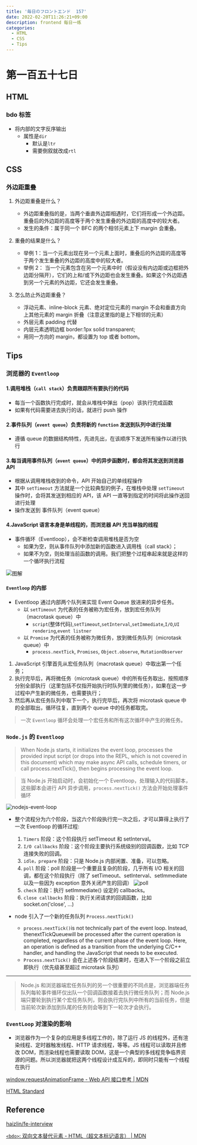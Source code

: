 ```yaml
---
title: '毎日のフロントエンド  157'
date: 2022-02-20T11:26:21+09:00
description: frontend 每日一练
categories:
  - HTML
  - CSS
  - Tips
---
```


# 第一百五十七日

## HTML

### bdo 标签

- 将内部的文字反序输出
  - 属性是`dir`
    - 默认是`ltr`
    - 需要倒叙就改成`rtl`

## CSS

### 外边距重叠

1. 外边距重叠是什么？

   - 外边距重叠指的是，当两个垂直外边距相遇时，它们将形成一个外边距。 重叠后的外边距的高度等于两个发生重叠的外边距的高度中的较大者。
   - 发生的条件：属于同一个 BFC 的两个相邻元素上下 margin 会重叠。

2. 重叠的结果是什么？

   - 举例 1：当一个元素出现在另一个元素上面时，重叠后的外边距的高度等于两个发生重叠的外边距的高度中的较大者。
   - 举例 2： 当一个元素包含在另一个元素中时（假设没有内边距或边框把外边距分隔开），它们的上和/或下外边距也会发生重叠。如果这个外边距遇到另一个元素的外边距，它还会发生重叠。

3. 怎么防止外边距重叠？
   - 浮动元素、inline-block 元素、绝对定位元素的 margin 不会和垂直方向上其他元素的 margin 折叠（注意这里指的是上下相邻的元素）
   - 外层元素 padding 代替
   - 内层元素透明边框 border:1px solid transparent;
   - 用同一方向的 margin，都设置为 top 或者 bottom。

## Tips

### 浏览器的 `Eventloop`

#### 1.调用堆栈（`call stack`）负责跟踪所有要执行的代码

- 每当一个函数执行完成时，就会从堆栈中弹出（pop）该执行完成函数
- 如果有代码需要进去执行的话，就进行 push 操作

#### 2.事件队列（`event queue`）负责将新的 `function` 发送到队列中进行处理

- 遵循 queue 的数据结构特性，先进先出，在该顺序下发送所有操作以进行执行

#### 3.每当调用事件队列（`event queue`）中的异步函数时，都会将其发送到浏览器 API

- 根据从调用堆栈收到的命令，API 开始自己的单线程操作
- 其中 `setTimeout` 方法就是一个比较典型的例子，在堆栈中处理 `setTimeout` 操作时，会将其发送到相应的 API，该 API 一直等到指定的时间将此操作送回进行处理
- 操作发送到 事件队列（event queue）

#### 4.JavaScript 语言本身是单线程的，而浏览器 API 充当单独的线程

- 事件循环（Eventloop），会不断检查调用堆栈是否为空
  - 如果为空，则从事件队列中添加新的函数进入调用栈（call stack）；
  - 如果不为空，则处理当前函数的调用。我们把整个过程串起来就是这样的一个循环执行流程

![图解](event-loop.png)

#### `Eventloop` 的内部

- Eventloop 通过内部两个队列来实现 Event Queue 放进来的异步任务。
  - 以 `setTimeout` 为代表的任务被称为宏任务，放到宏任务队列（macrotask queue）中
    - `script`(整体代码),`setTimeout`,`setInterval`,`setImmediate`,`I/O`,`UI rendering`,`event listner`
  - 以 `Promise` 为代表的任务被称为微任务，放到微任务队列（microtask queue）中
    - `process.nextTick`, `Promises`, `Object.observe`, `MutationObserver`

1. JavaScript 引擎首先从宏任务队列（macrotask queue）中取出第一个任务；
2. 执行完毕后，再将微任务（microtask queue）中的所有任务取出，按照顺序分别全部执行（这里包括不仅指开始执行时队列里的微任务），如果在这一步过程中产生新的微任务，也需要执行；
3. 然后再从宏任务队列中取下一个，执行完毕后，再次将 microtask queue 中的全部取出，循环往复，直到两个 queue 中的任务都取完。

> 一次 `Eventloop` 循环会处理一个宏任务和所有这次循环中产生的微任务。

### `Node.js` 的 `Eventloop`

> When Node.js starts, it initializes the event loop, processes the provided input script (or drops into the REPL, which is not covered in this document) which may make async API calls, schedule timers, or call process.nextTick(), then begins processing the event loop.

> 当 Node.js 开始启动时，会初始化一个 Eventloop，处理输入的代码脚本，这些脚本会进行 API 异步调用，`process.nextTick()` 方法会开始处理事件循环

![nodejs-event-loop](node-event-loop.png)

- 整个流程分为六个阶段，当这六个阶段执行完一次之后，才可以算得上执行了一次 Eventloop 的循环过程:

  1. `Timers` 阶段：这个阶段执行 setTimeout 和 setInterval。
  2. `I/O callbacks` 阶段：这个阶段主要执行系统级别的回调函数，比如 TCP 连接失败的回调。
  3. `idle，prepare` 阶段：只是 Node.js 内部闲置、准备，可以忽略。
  4. `poll` 阶段：poll 阶段是一个重要且复杂的阶段，几乎所有 I/O 相关的回调，都在这个阶段执行（除了 setTimeout、setInterval、setImmediate 以及一些因为 exception 意外关闭产生的回调）
     ![poll](poll.png)
  5. `check` 阶段：执行 setImmediate() 设定的 callbacks。
  6. `close callbacks` 阶段：执行关闭请求的回调函数，比如 socket.on('close', ...)

- node 引入了一个新的任务队列 `Process.nextTick()`
  - `process.nextTick()`is not technically part of the event loop. Instead, thenextTickQueuewill be processed after the current operation is completed, regardless of the current phase of the event loop. Here, an operation is defined as a transition from the underlying C/C++ handler, and handling the JavaScript that needs to be executed.
  - `Process.nextTick()` 会在上述各个阶段结束时，在进入下一个阶段之前立即执行（优先级甚至超过 microtask 队列）

---

> Node.js 和浏览器端宏任务队列的另一个很重要的不同点是，浏览器端任务队列每轮事件循环仅出队一个回调函数接着去执行微任务队列；而 Node.js 端只要轮到执行某个宏任务队列，则会执行完队列中所有的当前任务，但是当前轮次新添加到队尾的任务则会等到下一轮次才会执行。

### `EventLoop` 对渲染的影响

- 浏览器作为一个复杂的应用是多线程工作的，除了运行 JS 的线程外，还有渲染线程、定时器触发线程、HTTP 请求线程，等等。JS 线程可以读取并且修改 DOM，而渲染线程也需要读取 DOM，这是一个典型的多线程竞争临界资源的问题。所以浏览器就把这两个线程设计成互斥的，即同时只能有一个线程在执行

[window.requestAnimationFrame - Web API 接口参考 | MDN](https://developer.mozilla.org/zh-CN/docs/Web/API/window/requestAnimationFrame)

[HTML Standard](https://html.spec.whatwg.org/multipage/webappapis.html#rendering-opportunity)

## Reference

[haizlin/fe-interview](https://github.com/haizlin/fe-interview/blob/master/category/history.md)

[`<bdo>`: 双向文本替代元素 - HTML（超文本标记语言） | MDN](https://developer.mozilla.org/zh-CN/docs/Web/HTML/Element/bdo)
